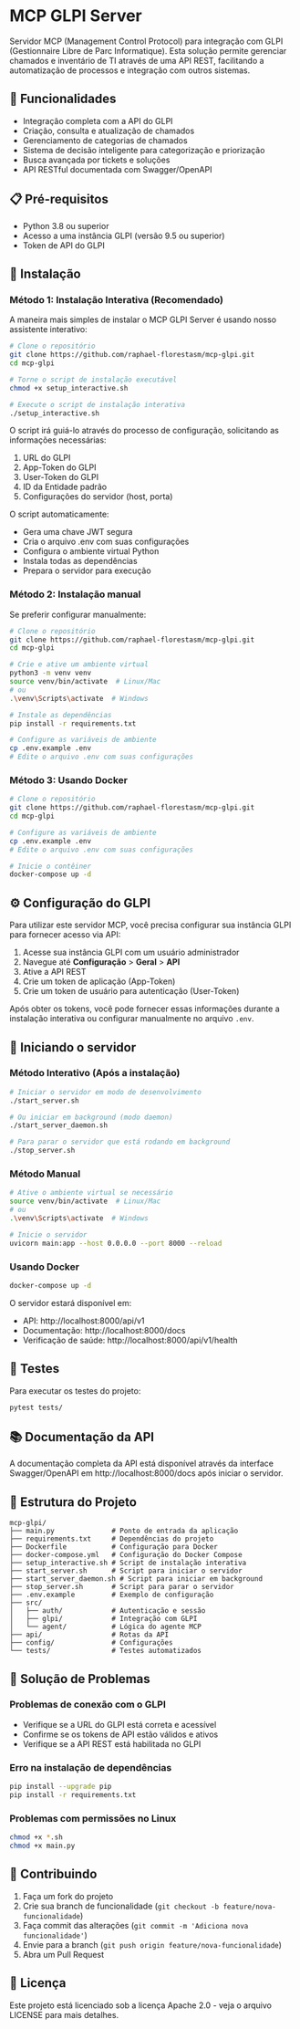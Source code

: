 # MCP GLPI Server

Servidor MCP (Management Control Protocol) para integração com GLPI (Gestionnaire Libre de Parc Informatique). Esta solução permite gerenciar chamados e inventário de TI através de uma API REST, facilitando a automatização de processos e integração com outros sistemas.

## 🚀 Funcionalidades

- Integração completa com a API do GLPI
- Criação, consulta e atualização de chamados
- Gerenciamento de categorias de chamados
- Sistema de decisão inteligente para categorização e priorização
- Busca avançada por tickets e soluções
- API RESTful documentada com Swagger/OpenAPI

## 📋 Pré-requisitos

- Python 3.8 ou superior
- Acesso a uma instância GLPI (versão 9.5 ou superior)
- Token de API do GLPI

## 💾 Instalação

### Método 1: Instalação Interativa (Recomendado)

A maneira mais simples de instalar o MCP GLPI Server é usando nosso assistente interativo:

```bash
# Clone o repositório
git clone https://github.com/raphael-florestasm/mcp-glpi.git
cd mcp-glpi

# Torne o script de instalação executável
chmod +x setup_interactive.sh

# Execute o script de instalação interativa
./setup_interactive.sh
```

O script irá guiá-lo através do processo de configuração, solicitando as informações necessárias:
1. URL do GLPI
2. App-Token do GLPI
3. User-Token do GLPI
4. ID da Entidade padrão
5. Configurações do servidor (host, porta)

O script automaticamente:
- Gera uma chave JWT segura
- Cria o arquivo .env com suas configurações
- Configura o ambiente virtual Python
- Instala todas as dependências
- Prepara o servidor para execução

### Método 2: Instalação manual

Se preferir configurar manualmente:

```bash
# Clone o repositório
git clone https://github.com/raphael-florestasm/mcp-glpi.git
cd mcp-glpi

# Crie e ative um ambiente virtual
python3 -m venv venv
source venv/bin/activate  # Linux/Mac
# ou
.\venv\Scripts\activate  # Windows

# Instale as dependências
pip install -r requirements.txt

# Configure as variáveis de ambiente
cp .env.example .env
# Edite o arquivo .env com suas configurações
```

### Método 3: Usando Docker

```bash
# Clone o repositório
git clone https://github.com/raphael-florestasm/mcp-glpi.git
cd mcp-glpi

# Configure as variáveis de ambiente
cp .env.example .env
# Edite o arquivo .env com suas configurações

# Inicie o contêiner
docker-compose up -d
```

## ⚙️ Configuração do GLPI

Para utilizar este servidor MCP, você precisa configurar sua instância GLPI para fornecer acesso via API:

1. Acesse sua instância GLPI com um usuário administrador
2. Navegue até **Configuração** > **Geral** > **API**
3. Ative a API REST
4. Crie um token de aplicação (App-Token)
5. Crie um token de usuário para autenticação (User-Token)

Após obter os tokens, você pode fornecer essas informações durante a instalação interativa ou configurar manualmente no arquivo `.env`.

## 🚀 Iniciando o servidor

### Método Interativo (Após a instalação)

```bash
# Iniciar o servidor em modo de desenvolvimento
./start_server.sh

# Ou iniciar em background (modo daemon)
./start_server_daemon.sh

# Para parar o servidor que está rodando em background
./stop_server.sh
```

### Método Manual

```bash
# Ative o ambiente virtual se necessário
source venv/bin/activate  # Linux/Mac
# ou
.\venv\Scripts\activate  # Windows

# Inicie o servidor
uvicorn main:app --host 0.0.0.0 --port 8000 --reload
```

### Usando Docker

```bash
docker-compose up -d
```

O servidor estará disponível em:
- API: http://localhost:8000/api/v1
- Documentação: http://localhost:8000/docs
- Verificação de saúde: http://localhost:8000/api/v1/health

## 🧪 Testes

Para executar os testes do projeto:

```bash
pytest tests/
```

## 📚 Documentação da API

A documentação completa da API está disponível através da interface Swagger/OpenAPI em http://localhost:8000/docs após iniciar o servidor.

## 📁 Estrutura do Projeto

```
mcp-glpi/
├── main.py              # Ponto de entrada da aplicação
├── requirements.txt     # Dependências do projeto
├── Dockerfile           # Configuração para Docker
├── docker-compose.yml   # Configuração do Docker Compose
├── setup_interactive.sh # Script de instalação interativa
├── start_server.sh      # Script para iniciar o servidor
├── start_server_daemon.sh # Script para iniciar em background
├── stop_server.sh       # Script para parar o servidor
├── .env.example         # Exemplo de configuração
├── src/
│   ├── auth/            # Autenticação e sessão
│   ├── glpi/            # Integração com GLPI
│   └── agent/           # Lógica do agente MCP
├── api/                 # Rotas da API
├── config/              # Configurações
└── tests/               # Testes automatizados
```

## 🔧 Solução de Problemas

### Problemas de conexão com o GLPI

- Verifique se a URL do GLPI está correta e acessível
- Confirme se os tokens de API estão válidos e ativos
- Verifique se a API REST está habilitada no GLPI

### Erro na instalação de dependências

```bash
pip install --upgrade pip
pip install -r requirements.txt
```

### Problemas com permissões no Linux

```bash
chmod +x *.sh
chmod +x main.py
```

## 🤝 Contribuindo

1. Faça um fork do projeto
2. Crie sua branch de funcionalidade (`git checkout -b feature/nova-funcionalidade`)
3. Faça commit das alterações (`git commit -m 'Adiciona nova funcionalidade'`)
4. Envie para a branch (`git push origin feature/nova-funcionalidade`)
5. Abra um Pull Request

## 📄 Licença

Este projeto está licenciado sob a licença Apache 2.0 - veja o arquivo LICENSE para mais detalhes.
